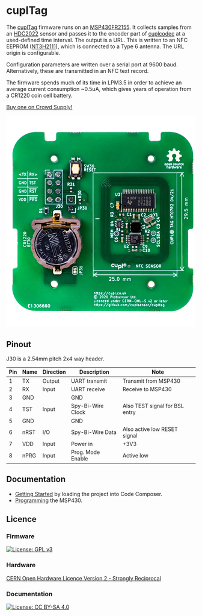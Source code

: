 # cuplTag
The [cuplTag](https://cupl.co.uk/index.php/cupltag/) firmware runs on an [MSP430FR2155](https://www.ti.com/product/MSP430FR2155). It collects samples from an [HDC2022](https://www.ti.com/product/HDC2022) sensor 
and passes it to the encoder part of [cuplcodec](https://github.com/cuplsensor/cuplcodec) at a used-defined time interval. The output is a URL. This is written to an NFC EEPROM 
([NT3H2111](https://www.nxp.com/docs/en/data-sheet/NT3H2111_2211.pdf)), which is connected to a Type 6 antenna. 
The URL origin is configurable. 

Configuration parameters are written over a serial port at 9600 baud. Alternatively, these are transmitted in an NFC text record.

The firmware spends much of its time in LPM3.5 in order to achieve an average current consumption ~0.5uA, which gives years of operation from a CR1220 coin cell battery.

[Buy one on Crowd Supply!](https://crowdsupply.com/cupl/cupltag)

<img src="cupl-front.jpg" alt="Board photo" />

## Pinout

J30 is a 2.54mm pitch 2x4 way header.

| Pin | Name | Direction | Description       | Note                           |
|-----|------|-----------|-------------------|--------------------------------|
| 1   | TX   | Output    | UART transmit     | Transmit from MSP430           |
| 2   | RX   | Input     | UART receive      | Receive to MSP430              |
| 3   | GND  |           | GND               |                                |
| 4   | TST  | Input     | Spy-Bi-Wire Clock | Also TEST signal for BSL entry |
| 5   | GND  |           | GND               |                                |
| 6   | nRST | I/O       | Spy-Bi-Wire Data  | Also active low RESET signal   |
| 7   | VDD  | Input     | Power in          | +3V3                           |
| 8   | nPRG | Input     | Prog. Mode Enable | Active low                     |

## Documentation 

* [Getting Started](docs/firmware/gettingstarted.rst) by loading the project into Code Composer.
* [Programming](docs/firmware/programming/index.rst) the MSP430.

    
## Licence

### Firmware

[![License: GPL v3](https://img.shields.io/badge/License-GPL%20v3-blue.svg)](https://www.gnu.org/licenses/gpl-3.0)

### Hardware

[CERN Open Hardware Licence Version 2 - Strongly Reciprocal](https://ohwr.org/cern_ohl_s_v2.txt)

### Documentation

[![License: CC BY-SA 4.0](https://img.shields.io/badge/License-CC%20BY--SA%204.0-lightgrey.svg)](https://creativecommons.org/licenses/by-sa/4.0/)
